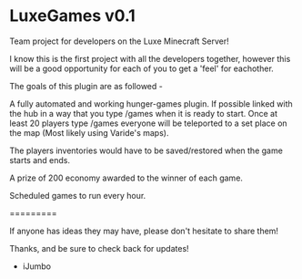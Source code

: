 LuxeGames v0.1
=========

Team project for developers on the Luxe Minecraft Server!

I know this is the first project with all the developers together, however this will be a good opportunity
for each of you to get a 'feel' for eachother.


The goals of this plugin are as followed -

A fully automated and working hunger-games plugin. If possible linked with the hub in a way that you type /games when it is ready to start. Once at least 20 players type /games everyone will be teleported to a set place on the map (Most likely using Varide's maps).

The players inventories would have to be saved/restored when the game starts and ends.

A prize of 200 economy awarded to the winner of each game.

Scheduled games to run every hour.

=========

If anyone has ideas they may have, please don't hesitate to share them!

Thanks, and be sure to check back for updates!

- iJumbo